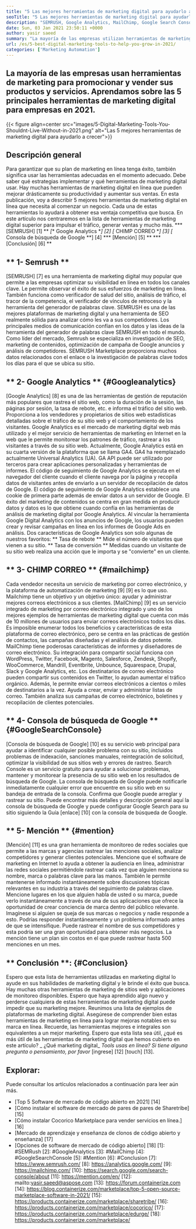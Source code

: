 ```yaml
---
title: "5 Las mejores herramientas de marketing digital para ayudarlo a crecer en 2021" 
seoTitle: "5 Las mejores herramientas de marketing digital para ayudarlo a crecer en 2021" 
description: "SEMRUSH, Google Analytics, MailChimp, Google Search Console and Mencion son las mejores herramientas de marketing digital más asequibles y útiles para hacer crecer negocios." 
date: Sun, 03 Jan 2021 23:50:11 +0000
author: yasir saeed
summary: "La mayoría de las empresas utilizan herramientas de marketing para promocionar y amp; vender sus productos y servicios. Aprendamos sobre las 5 mejores herramientas de marketing digital para empresas en 2021." 
url: /es/5-best-digital-marketing-tools-to-help-you-grow-in-2021/
categories: ['Marketing Automation']
---
```


## La mayoría de las empresas usan herramientas de marketing para promocionar y vender sus productos y servicios. Aprendamos sobre las 5 principales herramientas de marketing digital para empresas en 2021.

{{< figure align=center src="images/5-Digital-Marketing-Tools-You-Shouldnt-Live-Without-in-2021.png" alt="Las 5 mejores herramientas de marketing digital para ayudarlo a crecer">}}


## **Descripción general**
Para garantizar que su plan de marketing en línea tenga éxito, también significa usar las herramientas adecuadas en el momento adecuado. Debe saber qué estrategias implementar y qué herramientas de marketing digital usar. Hay muchas herramientas de marketing digital en línea que pueden mejorar drásticamente su productividad y aumentar sus ventas. En esta publicación, voy a describir 5 mejores herramientas de marketing digital en línea que necesita al comenzar un negocio. Cada una de estas herramientas lo ayudará a obtener esa ventaja competitiva que busca.
En este artículo nos centraremos en la lista de herramientas de marketing digital superior para impulsar el tráfico, generar ventas y mucho más.
  *** [SEMRUSH] [1] **
  *[** Google Analytics **] [2]
  *[** CHIMP CORREO **] [3]
  *[** Consola de búsqueda de Google **] [4]
  *** [Mención] [5] **
  *** [Conclusión] [6] **

## ** 1- Semrush **
[SEMRUSH] [7] es una herramienta de marketing digital muy popular que permite a las empresas optimizar su visibilidad en línea en todos los canales clave. Le permite observar el éxito de sus esfuerzos de marketing en línea. También funciona como verificador de salud del sitio, análisis de tráfico, el tracor de la competencia, el verificador de vínculos de retroceso y la herramienta del generador de palabras clave. SEMRUSH es una de las mejores plataformas de marketing digital y una herramienta de SEO realmente sólida para analizar cómo les va a sus competidores.
Los principales medios de comunicación confían en los datos y las ideas de la herramienta del generador de palabras clave SEMRUSH en todo el mundo. Como líder del mercado, Semrush se especializa en investigación de SEO, marketing de contenidos, optimización de campaña de Google anuncios y análisis de competidores. SEMRUSH Marketplace proporciona muchos datos relacionados con el enlace o la investigación de palabras clave todos los días para el que se ubica su sitio.

## ** 2- Google Analytics ** {#Googleanalytics}
[Google Analytics] [8] es una de las herramientas de gestión de reputación más populares que rastrea el sitio web, como la duración de la sesión, las páginas por sesión, la tasa de rebote, etc. e informa el tráfico del sitio web. Proporciona a los vendedores y propietarios de sitios web estadísticas detalladas sobre el tráfico de su sitio web y el comportamiento de los visitantes. Google Analytics es el mercado de marketing digital web más utilizado y el mejor servicio de herramientas de marketing en Internet en la web que le permite monitorear los patrones de tráfico, rastrear a los visitantes a través de su sitio web.
Actualmente, Google Analytics está en su cuarta versión de la plataforma que se llama GA4. GA4 ha reemplazado actualmente Universal Analytics (UA). GA API puede ser utilizado por terceros para crear aplicaciones personalizadas y herramientas de informes. El código de seguimiento de Google Analytics se ejecuta en el navegador del cliente cuando el cliente navega por la página y recopila datos de visitantes antes de enviarlo a un servidor de recopilación de datos de Google. El código de seguimiento de Google Analytics establece una cookie de primera parte además de enviar datos a un servidor de Google. El éxito del marketing de contenidos se centra en gran medida en producir datos y datos es lo que obtiene cuando confía en las herramientas de análisis de marketing digital por Google Analytics.
Al vincular la herramienta Google Digital Analytics con los anuncios de Google, los usuarios pueden crear y revisar campañas en línea en los informes de Google Ads en análisis. Dos características de Google Analytics son solo algunas de nuestros favoritos:
** Tasa de rebote ** Mide el número de visitantes que vienen a su sitio.
** Tasa de conversión ** Medidas cuando un visitante de su sitio web realiza una acción que le importa y se "convierte" en un cliente.

## ** 3- CHIMP CORREO ** {#mailchimp}
Cada vendedor necesita un servicio de marketing por correo electrónico, y la plataforma de automatización de marketing [9] [9] es lo que uso. Mailchimp tiene un objetivo y un objetivo único: ayudar y administrar mejores correos electrónicos a sus clientes.
[MailChimp] [9] es un servicio integrado de marketing por correo electrónico integrado y uno de los mejores ejemplos de herramientas de marketing digital que cuenta con más de 10 millones de usuarios para enviar correos electrónicos todos los días. Es imposible enumerar todos los beneficios y características de esta plataforma de correo electrónico, pero se centra en las prácticas de gestión de contactos, las campañas diseñadas y el análisis de datos potente.
MailChimp tiene poderosas características de informes y diseñadores de correo electrónico. Su integración para compartir social funciona con WordPress, Twitter, Facebook, Magento, Salesforce, Zendesk, Shopify, WooCommerce, Mandrill, Eventbrite, Unbounce, Squarespace, Drupal, Slack y Google Analytics, etc. Los destinatarios de correo electrónico pueden compartir sus contenidos en Twitter, lo ayudan aumentar el tráfico orgánico.
Además, le permite enviar correos electrónicos a cientos o miles de destinatarios a la vez. Ayuda a crear, enviar y administrar listas de correo. También analiza sus campañas de correo electrónico, boletines y recopilación de clientes potenciales.

## ** 4- Consola de búsqueda de Google ** {#GoogleSearchConsole}
[Consola de búsqueda de Google] [10] es su servicio web principal para ayudar a identificar cualquier posible problema con su sitio, incluidos problemas de indexación, sanciones manuales, reintegración de solicitud, optimizar la visibilidad de sus sitios web y errores de rastreo. Search Console es un servicio gratuito para ayudar a solucionar problemas, mantener y monitorear la presencia de su sitio web en los resultados de búsqueda de Google.
La consola de búsqueda de Google puede notificarle inmediatamente cualquier error que encuentre en su sitio web en su bandeja de entrada de la consola. Confirma que Google puede arreglar y rastrear su sitio. Puede encontrar más detalles y descripción general aquí la consola de búsqueda de Google y puede configurar Google Search para su sitio siguiendo la Guía [enlace] [10] con la consola de búsqueda de Google.

## ** 5- Mención ** {#mention}
[Mención] [11] es una gran herramienta de monitoreo de redes sociales que permite a las marcas y agencias rastrear las menciones sociales, analizar competidores y generar clientes potenciales. Mencione que el software de marketing en Internet lo ayuda a obtener la audiencia en línea, administrar las redes sociales permitiéndole rastrear cada vez que alguien menciona su nombre, marca o palabras clave para las manos.
También le permite mantenerse informado instantáneamente sobre discusiones tópicas relevantes en su industria a través del seguimiento de palabras clave. Mencione lugares en los que alguien habla de usted o su marca, puede verlo instantáneamente a través de una de sus aplicaciones que ofrece la oportunidad de crear conciencia de marca dentro del público relevante.
Imagínese si alguien se queja de sus marcas o negocios y nadie responde a esto. Podrías responder instantáneamente y un problema informado antes de que se intensifique. Puede rastrear el nombre de sus competidores y esta podría ser una gran oportunidad para obtener más negocios. La mención tiene un plan sin costos en el que puede rastrear hasta 500 menciones en un mes.

## ** Conclusión **: {#Conclusion}
Espero que esta lista de herramientas utilizadas en marketing digital lo ayude en sus habilidades de marketing digital y le brinde el éxito que busca. Hay muchas otras herramientas de marketing de sitios web y aplicaciones de monitoreo disponibles. Espero que haya aprendido algo nuevo y perderse cualquiera de estas herramientas de marketing digital puede impedir que su marketing mejore.
Reunimos una lista de ejemplos de plataformas de marketing digital. Asegúrese de comprender bien estas herramientas de marketing en línea para lograr mejoras notables en su marca en línea. Recuerde, las herramientas mejores e integrales son equivalentes a un mejor marketing. Espero que esta lista sea útil, ¿qué es más útil de las herramientas de marketing digital que hemos cubierto en este artículo?
_ ¿Qué marketing digital_ _Tools usas en línea? Si tiene alguna pregunta o pensamiento, por favor_ [ingrese] [12] [touch] [13].

## Explorar:
Puede consultar los artículos relacionados a continuación para leer aún más.
  * [Top 5 Software de mercado de código abierto en 2021] [14]
  * [Cómo instalar el software de mercado de pares de pares de Sharetribe] [15]
  * [Cómo instalar Cocorico Marketplace para vender servicios en línea.] [16]
  * [Mercado de aprendizaje y enseñanza de clonos de código abierto y enseñanza] [17]
  * [Opciones de software de mercado de código abierto] [18]
[1]: #SEMRush
[2]: #GoogleAnalytics
[3]: #MailChimp
[4]: #GoogleSearchConsole
[5]: #Mention
[6]: #Conclusion
[7]: https://www.semrush.com/
[8]: https://analytics.google.com/
[9]: https://mailchimp.com/
[10]: https://search.google.com/search-console/about
[11]: https://mention.com/en/
[12]: mailto:yasir.saeed@aspose.com
[13]: https://forum.containerize.com
[14]: https://blog.containerize.com/marketplace/top-5-open-source-marketplace-software-in-2021/
[15]: https://products.containerize.com/marketplace/sharetribe/
[16]: https://products.containerize.com/marketplace/cocorico/
[17]: https://products.containerize.com/marketplace/edurge/
[18]: https://products.containerize.com/marketplace/
